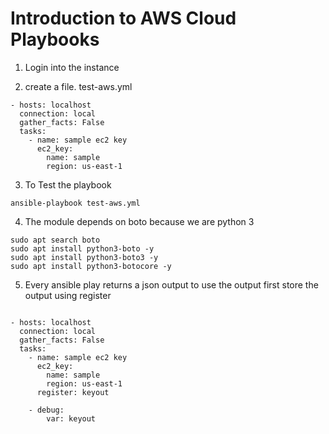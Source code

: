 # Introduction to AWS Cloud Playbooks

1. Login into the instance

2. create a file. test-aws.yml

```
- hosts: localhost
  connection: local
  gather_facts: False
  tasks:
    - name: sample ec2 key
      ec2_key:
        name: sample
        region: us-east-1
```

3. To Test the playbook

```
ansible-playbook test-aws.yml
```

4. The module depends on boto because we are python 3

```
sudo apt search boto
sudo apt install python3-boto -y
sudo apt install python3-boto3 -y
sudo apt install python3-botocore -y

```

5. Every ansible play returns a json output to use the output first store the output using register

```

- hosts: localhost
  connection: local
  gather_facts: False
  tasks:
    - name: sample ec2 key
      ec2_key:
        name: sample
        region: us-east-1
      register: keyout

    - debug:
        var: keyout
```
